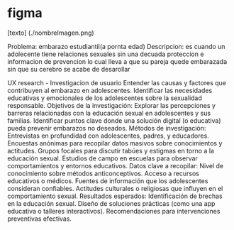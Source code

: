 # figma

[texto] (./nombreImagen.png)

Problema:
embarazo estudiantil(a pornta edad)
Descripcion:
es cuando un adolecente tiene relaciones sexuales sin una decuada proteccion e informacion de prevencion lo cual lleva a que su pareja quede embarazada
sin que su cerebro se acabe de desarollar

UX research - Investigacion de usuario
Entender las causas y factores que contribuyen al embarazo en adolescentes.
Identificar las necesidades educativas y emocionales de los adolescentes sobre la sexualidad responsable.
Objetivos de la investigación:
Explorar las percepciones y barreras relacionadas con la educación sexual en adolescentes y sus familias.
Identificar puntos clave donde una solución digital (o educativa) pueda prevenir embarazos no deseados.
Métodos de investigación:
Entrevistas en profundidad con adolescentes, padres, y educadores.
Encuestas anónimas para recopilar datos masivos sobre conocimientos y actitudes.
Grupos focales para discutir tabúes y estigmas en torno a la educación sexual.
Estudios de campo en escuelas para observar comportamientos y entornos educativos.
Datos clave a recopilar:
Nivel de conocimiento sobre métodos anticonceptivos.
Acceso a recursos educativos o médicos.
Fuentes de información que los adolescentes consideran confiables.
Actitudes culturales o religiosas que influyen en el comportamiento sexual.
Resultados esperados:
Identificación de brechas en la educación sexual.
Diseño de soluciones prácticas (como una app educativa o talleres interactivos).
Recomendaciones para intervenciones preventivas efectivas.

